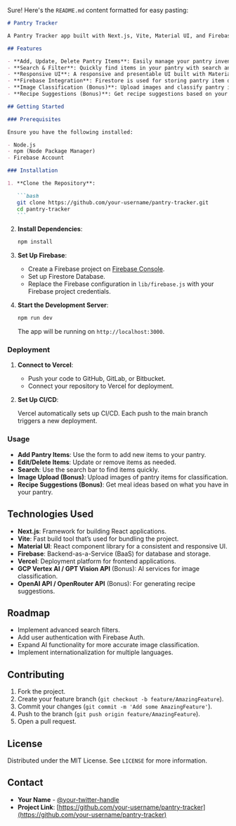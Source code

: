 Sure! Here's the `README.md` content formatted for easy pasting:

````md
# Pantry Tracker

A Pantry Tracker app built with Next.js, Vite, Material UI, and Firebase. The app helps you manage your pantry by allowing you to add, update, and delete pantry items. Additionally, it features search and filter functionality, image classification using AI, and recipe suggestions based on your pantry contents.

## Features

- **Add, Update, Delete Pantry Items**: Easily manage your pantry inventory with forms to add, update, and delete items.
- **Search & Filter**: Quickly find items in your pantry with search and filter functionality.
- **Responsive UI**: A responsive and presentable UI built with Material UI.
- **Firebase Integration**: Firestore is used for storing pantry item data, and Firebase Storage for storing item images.
- **Image Classification (Bonus)**: Upload images and classify pantry items using GPT Vision API or GCP Vertex AI.
- **Recipe Suggestions (Bonus)**: Get recipe suggestions based on your current pantry contents using OpenAI API or OpenRouter API.

## Getting Started

### Prerequisites

Ensure you have the following installed:

- Node.js
- npm (Node Package Manager)
- Firebase Account

### Installation

1. **Clone the Repository**:

   ```bash
   git clone https://github.com/your-username/pantry-tracker.git
   cd pantry-tracker
   ```
````

2. **Install Dependencies**:

   ```bash
   npm install
   ```

3. **Set Up Firebase**:

   - Create a Firebase project on [Firebase Console](https://console.firebase.google.com/).
   - Set up Firestore Database.
   - Replace the Firebase configuration in `lib/firebase.js` with your Firebase project credentials.

4. **Start the Development Server**:

   ```bash
   npm run dev
   ```

   The app will be running on `http://localhost:3000`.

### Deployment

1. **Connect to Vercel**:

   - Push your code to GitHub, GitLab, or Bitbucket.
   - Connect your repository to Vercel for deployment.

2. **Set Up CI/CD**:

   Vercel automatically sets up CI/CD. Each push to the main branch triggers a new deployment.

### Usage

- **Add Pantry Items**: Use the form to add new items to your pantry.
- **Edit/Delete Items**: Update or remove items as needed.
- **Search**: Use the search bar to find items quickly.
- **Image Upload (Bonus)**: Upload images of pantry items for classification.
- **Recipe Suggestions (Bonus)**: Get meal ideas based on what you have in your pantry.

## Technologies Used

- **Next.js**: Framework for building React applications.
- **Vite**: Fast build tool that’s used for bundling the project.
- **Material UI**: React component library for a consistent and responsive UI.
- **Firebase**: Backend-as-a-Service (BaaS) for database and storage.
- **Vercel**: Deployment platform for frontend applications.
- **GCP Vertex AI / GPT Vision API** (Bonus): AI services for image classification.
- **OpenAI API / OpenRouter API** (Bonus): For generating recipe suggestions.

## Roadmap

- Implement advanced search filters.
- Add user authentication with Firebase Auth.
- Expand AI functionality for more accurate image classification.
- Implement internationalization for multiple languages.

## Contributing

1. Fork the project.
2. Create your feature branch (`git checkout -b feature/AmazingFeature`).
3. Commit your changes (`git commit -m 'Add some AmazingFeature'`).
4. Push to the branch (`git push origin feature/AmazingFeature`).
5. Open a pull request.

## License

Distributed under the MIT License. See `LICENSE` for more information.

## Contact

- **Your Name** - [@your-twitter-handle](https://twitter.com/your-twitter-handle)
- **Project Link**: [https://github.com/your-username/pantry-tracker](https://github.com/your-username/pantry-tracker)

```

```
